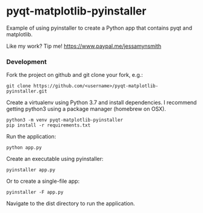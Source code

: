 # pyqt-matplotlib-pyinstaller

Example of using pyinstaller to create a Python app that contains pyqt and matplotlib.

Like my work? Tip me! https://www.paypal.me/jessamynsmith


### Development

Fork the project on github and git clone your fork, e.g.:

    git clone https://github.com/<username>/pyqt-matplotlib-pyinstaller.git

Create a virtualenv using Python 3.7 and install dependencies. I recommend getting python3 using a package manager (homebrew on OSX).

    python3 -m venv pyqt-matplotlib-pyinstaller
    pip install -r requirements.txt

Run the application:

    python app.py
    
Create an executable using pyinstaller:

    pyinstaller app.py
    
Or to create a single-file app:

    pyinstaller -F app.py
    
Navigate to the dist directory to run the application.
